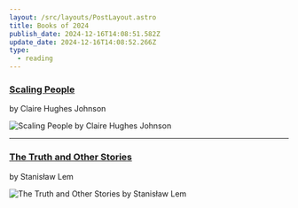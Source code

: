 ```yaml
---
layout: /src/layouts/PostLayout.astro
title: Books of 2024
publish_date: 2024-12-16T14:08:51.582Z
update_date: 2024-12-16T14:08:52.266Z
type:
  - reading
---
```


<h3><a href="https://press.stripe.com/scaling-people" target="_blank">Scaling People</a></h3>

by Claire Hughes Johnson

![Scaling People by Claire Hughes Johnson](/images/uploads/scaling_people.jpg 'Scaling People by Claire Hughes Johnson')

<hr>

<h3><a href="https://mitpress.mit.edu/9780262545068/the-truth-and-other-stories/" target="_blank">The Truth and Other Stories</a></h3>

by Stanisław Lem

![The Truth and Other Stories by Stanisław Lem](/images/uploads/the_truth_and_other_stories.jpg 'The Truth and Other Stories by Stanisław Lem')
